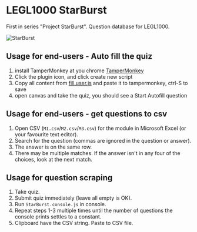 # LEGL1000 StarBurst
First in series "Project StarBurst". Question database for LEGL1000. 

![StarBurst](https://media.tenor.com/U_Qt6y6AFAYAAAAC/stream-syrex.gif)


## Usage for end-users - Auto fill the quiz
1. install TamperMonkey at you chrome [TamperMonkey](https://chrome.google.com/webstore/detail/tampermonkey/dhdgffkkebhmkfjojejmpbldmpobfkfo)
2. Click the plugin icon, and click create new script
3. Copy all content from [fill.user.js](https://github.com/ShiratsuYudachi/LEGL1000-SB/blob/master/fill.uset.js) and paste it to tampermonkey, ctrl-S to save
4. open canvas and take the quiz, you should see a Start Autofill question

## Usage for end-users - get questions to csv
1. Open CSV (`M1.csv`/`M2.csv`/`M3.csv`) for the module in Microsoft Excel (or your favourite text editor). 
2. Search for the question (commas are ignored in the question or answer). 
3. The answer is on the same row. 
4. There may be multiple matches. If the answer isn't in any four of the choices, look at the next match. 

## Usage for question scraping
1. Take quiz. 
2. Submit quiz immediately (leave all empty is OK). 
3. Run `StarBurst.console.js` in console. 
4. Repeat steps 1-3 multiple times until the number of questions the console prints settles to a constant. 
5. Clipboard have the CSV string. Paste to CSV file. 
